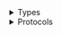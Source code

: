 <details>
<summary>Types</summary>

  - [SavingsplansClient](/aws-sdk-swift/reference/0.x/AWSSavingsplans/SavingsplansClient)
  - [SavingsplansClient.SavingsplansClientConfiguration](/aws-sdk-swift/reference/0.x/AWSSavingsplans/SavingsplansClient.SavingsplansClientConfiguration)
  - [SavingsplansClientLogHandlerFactory](/aws-sdk-swift/reference/0.x/AWSSavingsplans/SavingsplansClientLogHandlerFactory)
  - [SavingsplansClientTypes](/aws-sdk-swift/reference/0.x/AWSSavingsplans/SavingsplansClientTypes)

</details>

<details>
<summary>Protocols</summary>

  - [SavingsplansClientProtocol](/aws-sdk-swift/reference/0.x/AWSSavingsplans/SavingsplansClientProtocol)

</details>
